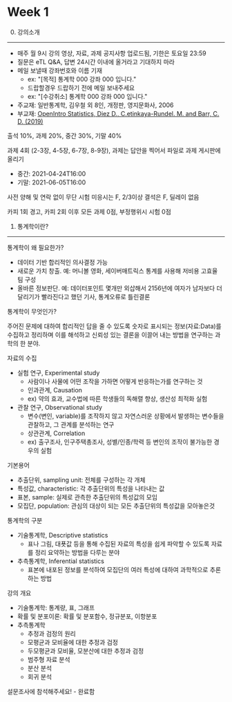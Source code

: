 Week 1
========

0. 강의소개
--------

- 매주 월 9시 강의 영상, 자료, 과제 공지사항 업로드됨, 기한은 토요일 23:59
- 질문은 eTL Q&A, 답변 24시간 이내에 올거라고 기대하지 마라
- 메일 보낼때 강좌번호와 이름 기재
  - ex: "[목적] 통계학 000 강좌 000 입니다."
  - 드랍할경우 드랍하기 전에 메일 보내주세요
  - ex: "[수강취소] 통계학 000 강좌 000 입니다."
- 주교재: 일반통계학, 김우철 외 8인, 개정판, 영지문화사, 2006
- 부교재: [OpenIntro Statistics, Diez D., C.etinkaya-Rundel. M. and Barr, C. D.  (2019)](https://www.openintro.org/book/os/)

출석 10%, 과제 20%, 중간 30%, 기말 40%

과제 4회 (2-3장, 4-5장, 6-7장, 8-9장), 과제는 답안을 찍어서 파일로 과제 게시판에
올리기

- 중간: 2021-04-24T16:00
- 기말: 2021-06-05T16:00

사전 양해 및 연락 없이 무단 시험 미응시는 F, 2/3이상 결석은 F, 딜레이 없음

카피 1회 경고, 카피 2회 이후 모든 과제 0점, 부정행위시 시험 0점

1. 통계학이란?
--------
통계학이 왜 필요한가?

- 데이터 기반 합리적인 의사결정 가능
- 새로운 가치 창출. 예: 머니볼 영화, 세이버매트릭스 통계를 사용해 저비용 고효율 팀 구성
- 올바른 정보판단. 예: 데이터포인트 몇개만 외삽해서 2156년에 여자가 남자보다 더
    달리기가 빨라진다고 했던 기사, 통계오류로 틀린결론

통계학이 무엇인가?

주어진 문제에 대하여 합리적인 답을 줄 수 있도록 숫자로 표시되는
정보(자료:Data)를 수집하고 정리하며 이를 해석하고 신뢰성 있는 결론을 이끌어 내는
방법을 연구하는 과학의 한 분야.

자료의 수집

- 실험 연구, Experimental study
  - 사람이나 사물에 어떤 조작을 가하면 어떻게 반응하는가를 연구하는 것
  - 인과관계, Causation
  - ex) 약의 효과, 교수법에 따른 학생들의 독해렬 향상, 생산성 최적화 실험
- 관찰 연구, Observational study
  - 변수(변인, variable)를 조작하지 않고 자연스러운 상황에서 발생하는 변수들을
      관찰하고, 그 관계를 분석하는 연구
  - 상관관계, Correlation
  - ex) 출구조사, 인구주택총조사, 성별/인종/학력 등 변인의 조작이 불가능한
      경우의 실험

기본용어

- 추출단위, sampling unit: 전체를 구성하는 각 개체
- 특성값, characteristic: 각 추출단위의 특성을 나타내는 값
- 표본, sample: 실제로 관측한 추출단위의 특성값의 모임
- 모집단, population: 관심의 대상이 되는 모든 추출단위의 특성값을 모아놓은것

통계학의 구분

- 기술통계학, Descriptive statistics
  - 표나 그림, 대푯값 등을 통해 수집된 자료의
    특성을 쉽게 파악할 수 있도록 자료를 정리 요약하는 방법을 다루는 분야
- 추측통계학, Inferential statistics
  - 표본에 내포된 정보를 분석하여 모집단의 여러 특성에 대하여 과학적으로
    추론하는 방법

강의 개요

- 기술통계학: 통계량, 표, 그래프
- 확률 및 분포이론: 확률 및 분포함수, 정규분포, 이항분포
- 추측통계학
  - 추정과 검정의 원리
  - 모평균과 모비율에 대한 추정과 검정
  - 두모평균과 모비율, 모분산에 대한 추정과 검정
  - 범주형 자료 분석
  - 분산 분석
  - 회귀 분석

설문조사에 참석해주세요! - 완료함
